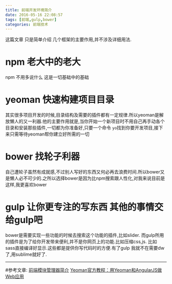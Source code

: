 ```yaml
---
title: 前端开发环境简介
date: 2016-05-16 22:08:57
tags: [前端,gulp,bower]
categories: 前端技术
---
```


这篇文章 只是简单介绍 几个框架的主要作用,并不涉及详细用法.

# npm 老大中的老大
npm 不用多说什么 这是一切基础中的基础

# yeoman 快速构建项目目录
其实很多项目开发的时候,目录结构及需要的插件都有一定规律.所以yeoman是解放懒人的又一利器.他的主要作用就是,当你开始一个新项目时不用自己再手动各个目录和安装那些插件,一切都为你准备好,只要一个命令 `yo`找到你要开发项目,接下来只需等待yeoman帮你建立好所需的一切

# bower 找轮子利器
自己遭轮子虽然有成就感,不过别人写好的东西又何必再去浪费时间.所以bower又是懒人必不可少的.之所以选择bower是因为比npm搜索跟人性化,对我来说目前是这样,我更喜欢bower

# gulp 让你更专注的写东西 其他的事情交给gulp吧
bower是需要实现一些功能的时候去搜索这个功能的插件,比如slider. 而gulp所用的插件是为了给你开发带来便利,并不是你网页上的功能.比如压缩css,js. 比如 sass直接编译好显示.这些都是提供你写代码时的方便.有了gulp 我就不在需要dw了,用sublime就好了.


-------

#参考文章:
[前端模块管理器简介](http://www.ruanyifeng.com/blog/2014/09/package-management.html)
[Yeoman官方教程：用Yeoman和AngularJS做Web应用](http://blog.jobbole.com/65399/)